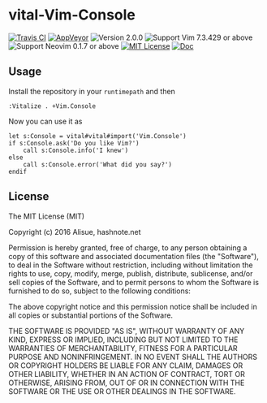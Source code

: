 vital-Vim-Console
==============================================================================
[![Travis CI](https://img.shields.io/travis/lambdalisue/vital-Vim-Console/master.svg?style=flat-square&label=Travis%20CI)](https://travis-ci.org/lambdalisue/vital-Vim-Console)
[![AppVeyor](https://img.shields.io/appveyor/ci/lambdalisue/vital-Vim-Console/master.svg?style=flat-square&label=AppVeyor)](https://ci.appveyor.com/project/lambdalisue/vital-Vim-Console/branch/master)
![Version 2.0.0](https://img.shields.io/badge/version-2.0.0-yellow.svg?style=flat-square)
![Support Vim 7.3.429 or above](https://img.shields.io/badge/support-Vim%207.3.429%20or%20above-yellowgreen.svg?style=flat-square)
![Support Neovim 0.1.7 or above](https://img.shields.io/badge/support-Neovim%200.1.7%20or%20above-yellowgreen.svg?style=flat-square)
[![MIT License](https://img.shields.io/badge/license-MIT-blue.svg?style=flat-square)](LICENSE)
[![Doc](https://img.shields.io/badge/doc-%3Ah%20vital--Vim--Console-orange.svg?style=flat-square)](doc/Vital/Vim/Console.txt)


Usage
-------------------------------------------------------------------------------

Install the repository in your `runtimepath` and then

```vim
:Vitalize . +Vim.Console
```

Now you can use it as

```vim
let s:Console = vital#vital#import('Vim.Console')
if s:Console.ask('Do you like Vim?')
    call s:Console.info('I knew')
else
    call s:Console.error('What did you say?')
endif
```


License
-------------------------------------------------------------------------------
The MIT License (MIT)

Copyright (c) 2016 Alisue, hashnote.net

Permission is hereby granted, free of charge, to any person obtaining a copy
of this software and associated documentation files (the "Software"), to deal
in the Software without restriction, including without limitation the rights
to use, copy, modify, merge, publish, distribute, sublicense, and/or sell
copies of the Software, and to permit persons to whom the Software is
furnished to do so, subject to the following conditions:

The above copyright notice and this permission notice shall be included in
all copies or substantial portions of the Software.

THE SOFTWARE IS PROVIDED "AS IS", WITHOUT WARRANTY OF ANY KIND, EXPRESS OR
IMPLIED, INCLUDING BUT NOT LIMITED TO THE WARRANTIES OF MERCHANTABILITY,
FITNESS FOR A PARTICULAR PURPOSE AND NONINFRINGEMENT. IN NO EVENT SHALL THE
AUTHORS OR COPYRIGHT HOLDERS BE LIABLE FOR ANY CLAIM, DAMAGES OR OTHER
LIABILITY, WHETHER IN AN ACTION OF CONTRACT, TORT OR OTHERWISE, ARISING FROM,
OUT OF OR IN CONNECTION WITH THE SOFTWARE OR THE USE OR OTHER DEALINGS IN
THE SOFTWARE.

